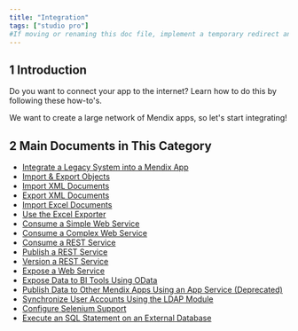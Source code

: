 ```yaml
---
title: "Integration"
tags: ["studio pro"]
#If moving or renaming this doc file, implement a temporary redirect and let the respective team know they should update the URL in the product. See Mapping to Products for more details.
---
```


## 1 Introduction

Do you want to connect your app to the internet? Learn how to do this by following these how-to's.

We want to create a large network of Mendix apps, so let's start integrating!

## 2 Main Documents in This Category

* [Integrate a Legacy System into a Mendix App](integrating-a-legacy-system-into-a-mendix-app)
* [Import & Export Objects](importing-and-exporting-objects)
* [Import XML Documents](importing-xml-documents)
* [Export XML Documents](export-xml-documents)
* [Import Excel Documents](importing-excel-documents)
* [Use the Excel Exporter](using-the-excel-exporter)
* [Consume a Simple Web Service](consume-a-simple-web-service)
* [Consume a Complex Web Service](consume-a-complex-web-service)
* [Consume a REST Service](consume-a-rest-service)
* [Publish a REST Service](publish-rest-service)
* [Version a REST Service](version-rest-service)
* [Expose a Web Service](expose-a-web-service)
* [Expose Data to BI Tools Using OData](exposing-data-to-bi-tools-using-odata)
* [Publish Data to Other Mendix Apps Using an App Service (Deprecated)](publish-data-to-other-mendix-apps-using-an-app-service)
* [Synchronize User Accounts Using the LDAP Module](synchronizing-user-accounts-using-the-ldap-module)
* [Configure Selenium Support](selenium-support)
* [Execute an SQL Statement on an External Database](execute-an-sql-statement-on-an-external-database)
